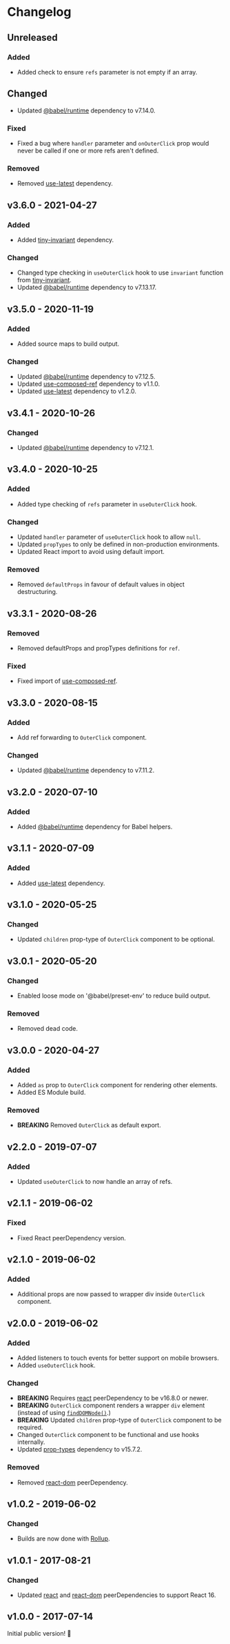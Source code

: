 # Changelog

## Unreleased

### Added

- Added check to ensure `refs` parameter is not empty if an array.

## Changed

- Updated [@babel/runtime](https://www.npmjs.com/package/@babel/runtime) dependency to v7.14.0.

### Fixed

- Fixed a bug where `handler` parameter and `onOuterClick` prop would never be called if one or more refs aren't defined.

### Removed

- Removed [use-latest](https://www.npmjs.com/package/use-latest) dependency.

## v3.6.0 - 2021-04-27

### Added

- Added [tiny-invariant](https://www.npmjs.com/package/tiny-invariant) dependency.

### Changed

- Changed type checking in `useOuterClick` hook to use `invariant` function from [tiny-invariant](https://www.npmjs.com/package/tiny-invariant).
- Updated [@babel/runtime](https://www.npmjs.com/package/@babel/runtime) dependency to v7.13.17.

## v3.5.0 - 2020-11-19

### Added

- Added source maps to build output.

### Changed

- Updated [@babel/runtime](https://www.npmjs.com/package/@babel/runtime) dependency to v7.12.5.
- Updated [use-composed-ref](https://www.npmjs.com/package/use-composed-ref) dependency to v1.1.0.
- Updated [use-latest](https://www.npmjs.com/package/use-latest) dependency to v1.2.0.

## v3.4.1 - 2020-10-26

### Changed

- Updated [@babel/runtime](https://www.npmjs.com/package/@babel/runtime) dependency to v7.12.1.

## v3.4.0 - 2020-10-25

### Added

- Added type checking of `refs` parameter in `useOuterClick` hook.

### Changed

- Updated `handler` parameter of `useOuterClick` hook to allow `null`.
- Updated `propTypes` to only be defined in non-production environments.
- Updated React import to avoid using default import.

### Removed

- Removed `defaultProps` in favour of default values in object destructuring.

## v3.3.1 - 2020-08-26

### Removed

- Removed defaultProps and propTypes definitions for `ref`.

### Fixed

- Fixed import of [use-composed-ref](https://www.npmjs.com/package/use-composed-ref).

## v3.3.0 - 2020-08-15

### Added

- Add ref forwarding to `OuterClick` component.

### Changed

- Updated [@babel/runtime](https://www.npmjs.com/package/@babel/runtime) dependency to v7.11.2.

## v3.2.0 - 2020-07-10

### Added

- Added [@babel/runtime](https://www.npmjs.com/package/@babel/runtime) dependency for Babel helpers.

## v3.1.1 - 2020-07-09

### Added

- Added [use-latest](https://www.npmjs.com/package/use-latest) dependency.

## v3.1.0 - 2020-05-25

### Changed

- Updated `children` prop-type of `OuterClick` component to be optional.

## v3.0.1 - 2020-05-20

### Changed

- Enabled loose mode on '@babel/preset-env' to reduce build output.

### Removed

- Removed dead code.

## v3.0.0 - 2020-04-27

### Added

- Added `as` prop to `OuterClick` component for rendering other elements.
- Added ES Module build.

### Removed

- **BREAKING** Removed `OuterClick` as default export.

## v2.2.0 - 2019-07-07

### Added

- Updated `useOuterClick` to now handle an array of refs.

## v2.1.1 - 2019-06-02

### Fixed

- Fixed React peerDependency version.

## v2.1.0 - 2019-06-02

### Added

- Additional props are now passed to wrapper div inside `OuterClick` component.

## v2.0.0 - 2019-06-02

### Added

- Added listeners to touch events for better support on mobile browsers.
- Added `useOuterClick` hook.

### Changed

- **BREAKING** Requires [react](https://www.npmjs.com/package/react) peerDependency to be v16.8.0 or newer.
- **BREAKING** `OuterClick` component renders a wrapper `div` element (instead of using [`findDOMNode()`](https://reactjs.org/docs/react-dom.html#finddomnode).)
- **BREAKING** Updated `children` prop-type of `OuterClick` component to be required.
- Changed `OuterClick` component to be functional and use hooks internally.
- Updated [prop-types](https://www.npmjs.com/package/prop-types) dependency to v15.7.2.

### Removed

- Removed [react-dom](https://www.npmjs.com/package/react-dom) peerDependency.

## v1.0.2 - 2019-06-02

### Changed

- Builds are now done with [Rollup](http://rollupjs.org).

## v1.0.1 - 2017-08-21

### Changed

- Updated [react](https://www.npmjs.com/package/react) and [react-dom](https://www.npmjs.com/package/react-dom) peerDependencies to support React 16.

## v1.0.0 - 2017-07-14

Initial public version! :tada:
